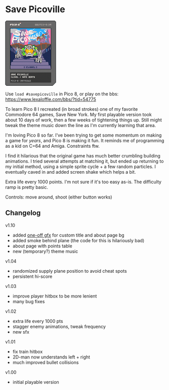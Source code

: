 # Save Picoville

![Save Picoville Pico 8 cartridge png](savepicoville.p8.png)

Use `load #savepicoville` in Pico 8, or play on the bbs: https://www.lexaloffle.com/bbs/?tid=54775

To learn Pico 8 I recreated (in broad strokes) one of my favorite Commodore 64 games, Save New York. My first playable version took about 10 days of work, then a few weeks of tightening things up. Still might tweak the theme music down the line as I'm currently learning that area.

I'm loving Pico 8 so far. I've been trying to get some momentum on making a game for *years*, and Pico 8 is making it fun. It reminds me of programming as a kid on C=64 and Amiga. Constraints ftw.

I find it hilarious that the original game has much better crumbling building animations. I tried several attempts at matching it, but ended up returning to my initial method, using a simple sprite cycle + a few random particles. I eventually caved in and added screen shake which helps a bit.

Extra life every 1000 points. I'm not sure if it's too easy as-is. The difficulty ramp is pretty basic.

Controls: move around, shoot (either button works)

## Changelog

v1.10
- added [one-off gfx](https://www.lexaloffle.com/bbs/?tid=49901) for custom title and about page bg
- added smoke behind plane (the code for this is hilariously bad)
- about page with points table
- new (temporary?) theme music

v1.04
- randomized supply plane position to avoid cheat spots
- persistent hi-score

v1.03
- improve player hitbox to be more lenient
- many bug fixes

v1.02
- extra life every 1000 pts
- stagger enemy animations, tweak frequency
- new sfx

v1.01
- fix train hitbox
- 2D-man now understands left + right
- much improved bullet collisions

v1.00
- initial playable version
